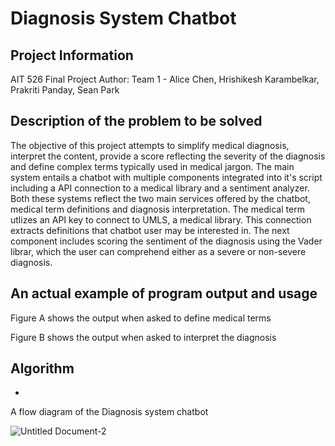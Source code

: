 # Diagnosis System Chatbot

## Project Information

AIT 526
Final Project
Author: Team 1 - Alice Chen, Hrishikesh Karambelkar, Prakriti Panday, Sean Park


## Description of the problem to be solved 

The objective of this project attempts to simplify medical diagnosis, interpret the content, provide a score reflecting the severity of the diagnosis and define complex terms typically used in medical jargon. The main system entails a chatbot with multiple components integrated into it's script including a API connection to a medical library and a sentiment analyzer. Both these systems reflect the two main services offered by the chatbot, medical term definitions and diagnosis interpretation. The medical term utlizes an API key to connect to UMLS, a medical library. This connection extracts definitions that chatbot user may be interested in. The next component includes scoring the sentiment of the diagnosis using the Vader librar, which the user can comprehend either as a severe or non-severe diagnosis.

## An actual example of program output and usage

Figure A shows the output when asked to define medical terms


Figure B shows the output when asked to interpret the diagnosis

## Algorithm

* 

A flow diagram of the Diagnosis system chatbot

![Untitled Document-2](https://user-images.githubusercontent.com/90986120/144150961-c564bbb1-cb39-4833-9735-84ccec26ee8e.png)

